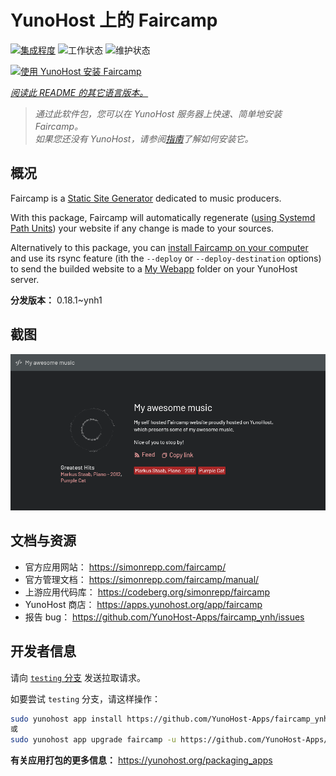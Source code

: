 <!--
注意：此 README 由 <https://github.com/YunoHost/apps/tree/master/tools/readme_generator> 自动生成
请勿手动编辑。
-->

# YunoHost 上的 Faircamp

[![集成程度](https://dash.yunohost.org/integration/faircamp.svg)](https://ci-apps.yunohost.org/ci/apps/faircamp/) ![工作状态](https://ci-apps.yunohost.org/ci/badges/faircamp.status.svg) ![维护状态](https://ci-apps.yunohost.org/ci/badges/faircamp.maintain.svg)

[![使用 YunoHost 安装 Faircamp](https://install-app.yunohost.org/install-with-yunohost.svg)](https://install-app.yunohost.org/?app=faircamp)

*[阅读此 README 的其它语言版本。](./ALL_README.md)*

> *通过此软件包，您可以在 YunoHost 服务器上快速、简单地安装 Faircamp。*  
> *如果您还没有 YunoHost，请参阅[指南](https://yunohost.org/install)了解如何安装它。*

## 概况

Faircamp is a [Static Site Generator](https://en.wikipedia.org/wiki/Static_site_generator) dedicated to music producers.

With this package, Faircamp will automatically regenerate ([using Systemd Path Units](https://www.putorius.net/systemd-path-units.html)) your website if any change is made to your sources.

Alternatively to this package, you can [install Faircamp on your computer](https://simonrepp.com/faircamp/manual/installation.html) and use its rsync feature (ith the `--deploy` or `--deploy-destination` options) to send the builded website to a [My Webapp](https://apps.yunohost.org/app/my_webapp) folder on your YunoHost server.


**分发版本：** 0.18.1~ynh1

## 截图

![Faircamp 的截图](./doc/screenshots/faircamp-screenshot.png)

## 文档与资源

- 官方应用网站： <https://simonrepp.com/faircamp/>
- 官方管理文档： <https://simonrepp.com/faircamp/manual/>
- 上游应用代码库： <https://codeberg.org/simonrepp/faircamp>
- YunoHost 商店： <https://apps.yunohost.org/app/faircamp>
- 报告 bug： <https://github.com/YunoHost-Apps/faircamp_ynh/issues>

## 开发者信息

请向 [`testing` 分支](https://github.com/YunoHost-Apps/faircamp_ynh/tree/testing) 发送拉取请求。

如要尝试 `testing` 分支，请这样操作：

```bash
sudo yunohost app install https://github.com/YunoHost-Apps/faircamp_ynh/tree/testing --debug
或
sudo yunohost app upgrade faircamp -u https://github.com/YunoHost-Apps/faircamp_ynh/tree/testing --debug
```

**有关应用打包的更多信息：** <https://yunohost.org/packaging_apps>
